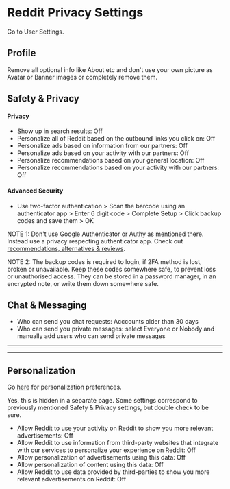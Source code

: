 # Reddit Privacy Settings

Go to User Settings.



## Profile
Remove all optional info like About etc and don't use your own picture as Avatar or Banner images or completely remove them.



## Safety & Privacy

#### Privacy
- Show up in search results: Off
- Personalize all of Reddit based on the outbound links you click on: Off
- Personalize ads based on information from our partners: Off
- Personalize ads based on your activity with our partners: Off
- Personalize recommendations based on your general location: Off
- Personalize recommendations based on your activity with our partners: Off

#### Advanced Security
- Use two-factor authentication > Scan the barcode using an authenticator app > Enter 6 digit code > Complete Setup > Click backup codes and save them > OK

NOTE 1: Don't use Google Authenticator or Authy as mentioned there. Instead use a privacy respecting authenticator app. Check out [recommendations, alternatives & reviews](https://github.com/the-weird-aquarian/privacy-settings#recommendations-alternatives--reviews).

NOTE 2: The backup codes is required to login, if 2FA method is lost, broken or unavailable. Keep these codes somewhere safe, to prevent loss or unauthorised access. They can be stored in a password manager, in an encrypted note, or write them down somewhere safe.



## Chat & Messaging
- Who can send you chat requests: Acccounts older than 30 days
- Who can send you private messages: select Everyone or Nobody and manually add users who can send private messages


---
---


## Personalization
Go [here](https://www.reddit.com/personalization) for personalization preferences.

Yes, this is hidden in a separate page. Some settings correspond to previously mentioned Safety & Privacy settings, but double check to be sure.

- Allow Reddit to use your activity on Reddit to show you more relevant advertisements: Off
- Allow Reddit to use information from third-party websites that integrate with our services to personalize your experience on Reddit: Off
- Allow personalization of advertisements using this data: Off
- Allow personalization of content using this data: Off
- Allow Reddit to use data provided by third-parties to show you more relevant advertisements on Reddit: Off
